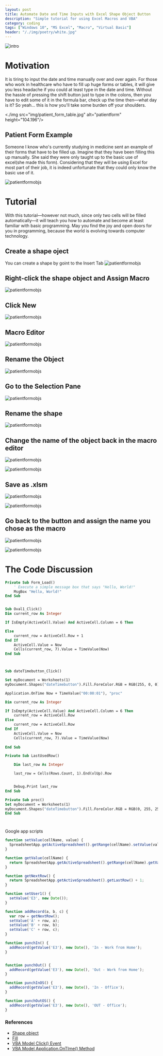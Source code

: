 ```yaml
---
layout: post
title: Automate Date and Time Inputs with Excel Shape Object Button
description: "Simple tutorial for using Excel Macros and VBA"
category: coding
tags: ["Windows 10", "MS Excel", "Macro", "Virtual Basic"]
header: "/./img/poetry/white.jpg"
---
```

![intro](./img/intro.gif)

# Motivation
It is tiring to input the date and time manually over and over again. For those who work in healthcare
who have to fill up huge forms or tables, it will give you less headache if you could at least type in the date and time. Without the hassle of pressing the shift button just to type in the colons, then you have to edit some of it in the formula bar, check up the time then—what day is it? So yeah... this is how
you'll take some burden off your shoulders.

<./img src="img/patient_form_table.jpg" alt="patientform" height="104.196"/>

## Patient Form Example
Someone I know who's currently studying in medicine sent an example of their forms that have to be filled up. Imagine that they have been filling this up manually. She said they were only taught up to the basic use of excel(she made this form). Considering that they will be using Excel for most part of their job, it is indeed unfortunate that they could only know the basic use of it.

![patientformobjs](./img/patient_form_objects.jpg)

# Tutorial
With this tutorial—however not much, since only two cells will be filled automatically—it will teach you how to automate and become at least familiar with basic programming. May you find the joy and open doors for you in programming, because the world is evolving towards computer technology.

## Create a shape oject
You can create a shape by goint to the Insert Tab
![patientformobjs](./img/patient_form_1.jpg)

## Right-click the shape object and Assign Macro
![patientformobjs](./img/assign_macro.jpg)

## Click New
![patientformobjs](./img/assign_macro2.jpg)

## Macro Editor
![patientformobjs](./img/vba_excel_window.jpg)

## Rename the Object
![patientformobjs](./img/find_and_select.jpg)

## Go to the Selection Pane
![patientformobjs](./img/find_and_select2.jpg)

## Rename the shape
![patientformobjs](./img/selection.jpg)

## Change the name of the object back in the macro editor
![patientformobjs](./img/selection_2.jpg)

![patientformobjs](./img/oval1_click.jpg)

## Save as .xlsm
![patientformobjs](./img/datetimebutton.jpg)

![patientformobjs](./img/click_no.jpg)

## Go back to the button and assign the name you chose as the macro
![patientformobjs](./img/savetoxlsm.jpg)

![patientformobjs](./img/assign_macro3.jpg)

# The Code Discussion

```vb
Private Sub Form_Load()
    ' Execute a simple message box that says "Hello, World!"
    MsgBox "Hello, World!"
End Sub


Sub Oval1_Click()
Dim current_row As Integer

If IsEmpty(ActiveCell.Value) And ActiveCell.Column = 6 Then

Else 
    current_row = ActiveCell.Row + 1
End If
    ActiveCell.Value = Now
    Cells(current_row, 7).Value = TimeValue(Now)
End Sub



Sub dateTimebutton_Click()

Set myDocument = Worksheets(1)
myDocument.Shapes("dateTimebutton").Fill.ForeColor.RGB = RGB(255, 0, 0)

Application.OnTime Now + TimeValue("00:00:01"), "proc"

Dim current_row As Integer

If IsEmpty(ActiveCell.Value) And ActiveCell.Column = 6 Then
    current_row = ActiveCell.Row
Else
    current_row = ActiveCell.Row
End If
    ActiveCell.Value = Now
    Cells(current_row, 7).Value = TimeValue(Now)
   
End Sub

Private Sub LastUsedRow()

    Dim last_row As Integer

    last_row = Cells(Rows.Count, 1).End(xlUp).Row


    Debug.Print last_row
End Sub

Private Sub proc()
Set myDocument = Worksheets(1)
myDocument.Shapes("dateTimebutton").Fill.ForeColor.RGB = RGB(0, 255, 255)
End Sub




```

Google app scripts

```js
function setValue(cellName, value) {
  SpreadsheetApp.getActiveSpreadsheet().getRange(cellName).setValue(value);
}

function getValue(cellName) {
  return SpreadsheetApp.getActiveSpreadsheet().getRange(cellName).getValue();
}

function getNextRow() {
  return SpreadsheetApp.getActiveSpreadsheet().getLastRow() + 1;
}

function setUser1() {
  setValue('E3', new Date());
}

function addRecord(a, b, c) {
  var row = getNextRow();
  setValue('A' + row, a);
  setValue('B' + row, b);
  setValue('C' + row, c);
}

function punchIn() {
  addRecord(getValue('E3'), new Date(), 'In - Work from Home');
}


function punchOut() {
  addRecord(getValue('E3'), new Date(), 'Out - Work from Home');
}

function punchInOS() {
  addRecord(getValue('E3'), new Date(), 'In - Office');
}

function punchOutOS() {
  addRecord(getValue('E3'), new Date(), 'OUT - Office');
}

```
### References
- [Shape object](https://docs.microsoft.com/en-us/office/vba/api/excel.shape)
- [Fill](https://docs.microsoft.com/en-us/office/vba/api/excel.shape.fill)
- [VBA Model Click() Event](https://docs.microsoft.com/en-us/office/vba/language/reference/visual-basic-add-in-model/events-visual-basic-add-in-model)
- [VBA Model Application.OnTIme() Method](https://docs.microsoft.com/en-us/office/vba/api/excel.application.ontime)
